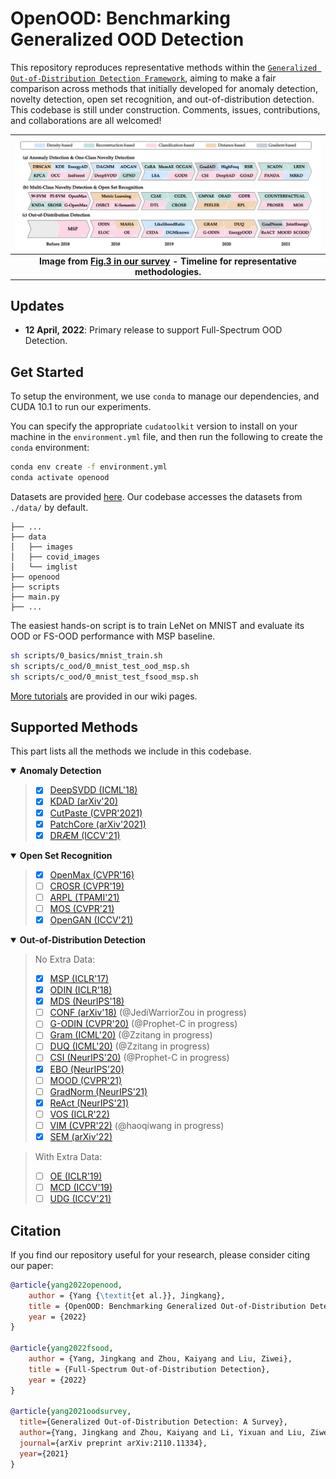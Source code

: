 # OpenOOD: Benchmarking Generalized OOD Detection

This repository reproduces representative methods within the [`Generalized Out-of-Distribution Detection Framework`](https://arxiv.org/abs/2110.11334),
aiming to make a fair comparison across methods that initially developed for anomaly detection, novelty detection, open set recognition, and out-of-distribution detection.
This codebase is still under construction.
Comments, issues, contributions, and collaborations are all welcomed!

| ![timeline.jpg](assets/timeline.jpg) |
|:--:|
| <b>Image from [Fig.3 in our survey](https://arxiv.org/abs/2110.11334) - Timeline for representative methodologies.</b>|


## Updates
- **12 April, 2022**: Primary release to support Full-Spectrum OOD Detection.

## Get Started


To setup the environment, we use `conda` to manage our dependencies, and CUDA 10.1 to run our experiments.

You can specify the appropriate `cudatoolkit` version to install on your machine in the `environment.yml` file, and then run the following to create the `conda` environment:
```bash
conda env create -f environment.yml
conda activate openood
```

Datasets are provided [here](https://entuedu-my.sharepoint.com/:f:/g/personal/jingkang001_e_ntu_edu_sg/Eso7IDKUKQ9AoY7hm9IU2gIBMWNnWGCYPwClpH0TASRLmg?e=iEYhXO).
Our codebase accesses the datasets from `./data/` by default.
```
├── ...
├── data
│   ├── images
│   ├── covid_images
│   └── imglist
├── openood
├── scripts
├── main.py
├── ...
```

The easiest hands-on script is to train LeNet on MNIST and evaluate its OOD or FS-OOD performance with MSP baseline.
```bash
sh scripts/0_basics/mnist_train.sh
sh scripts/c_ood/0_mnist_test_ood_msp.sh
sh scripts/c_ood/0_mnist_test_fsood_msp.sh
```


[More tutorials](https://github.com/Jingkang50/OpenOOD/wiki/Get-Started) are provided in our wiki pages.

## Supported Methods
This part lists all the methods we include in this codebase.


<details open>
<summary><b>Anomaly Detection</b></summary>

> - [x] [DeepSVDD (ICML'18)](https://github.com/lukasruff/Deep-SVDD-PyTorch)
> - [x] [KDAD (arXiv'20)]()
> - [x] [CutPaste (CVPR'2021)]()
> - [x] [PatchCore (arXiv'2021)]()
> - [x] [DRÆM (ICCV'21)]()
</details>


<details open>
<summary><b>Open Set Recognition</b></summary>

> - [x] [OpenMax (CVPR'16)](https://github.com/13952522076/Open-Set-Recognition)
> - [ ] [CROSR (CVPR'19)](https://nae-lab.org/~rei/research/crosr/)
> - [ ] [ARPL (TPAMI'21)](https://github.com/iCGY96/ARPL)
> - [ ] [MOS (CVPR'21)](https://github.com/deeplearning-wisc/large_scale_ood)
> - [x] [OpenGAN (ICCV'21)](https://github.com/aimerykong/OpenGAN/tree/main/utils)
</details>


<details open>
<summary><b>Out-of-Distribution Detection</b></summary>

> No Extra Data:
> - [x] [MSP (ICLR'17)]()
> - [x] [ODIN (ICLR'18)]()
> - [x] [MDS (NeurIPS'18)]()
> - [ ] [CONF (arXiv'18)](https://github.com/uoguelph-mlrg/confidence_estimation) (@JediWarriorZou in progress)
> - [ ] [G-ODIN (CVPR'20)](https://github.com/guyera/Generalized-ODIN-Implementation) (@Prophet-C in progress)
> - [ ] [Gram (ICML'20)](https://github.com/VectorInstitute/gram-ood-detection) (@Zzitang in progress)
> - [ ] [DUQ (ICML'20)](https://github.com/y0ast/deterministic-uncertainty-quantification) (@Zzitang in progress)
> - [ ] [CSI (NeurIPS'20)](https://github.com/alinlab/CSI) (@Prophet-C in progress)
> - [x] [EBO (NeurIPS'20)](https://github.com/wetliu/energy_ood)
> - [ ] [MOOD (CVPR'21)](https://github.com/deeplearning-wisc/MOOD)
> - [ ] [GradNorm (NeurIPS'21)](https://github.com/deeplearning-wisc/gradnorm_ood)
> - [x] [ReAct (NeurIPS'21)](https://github.com/deeplearning-wisc/react)
> - [ ] [VOS (ICLR'22)](https://github.com/deeplearning-wisc/vos)
> - [ ] [VIM (CVPR'22)](https://ooddetection.github.io/) (@haoqiwang in progress)
> - [x] [SEM (arXiv'22)]()

> With Extra Data:
> - [ ] [OE (ICLR'19)]()
> - [ ] [MCD (ICCV'19)]()
> - [ ] [UDG (ICCV'21)]()
</details>

## Citation
If you find our repository useful for your research, please consider citing our paper:
```bibtex
@article{yang2022openood,
    author = {Yang {\textit{et al.}}, Jingkang},
    title = {OpenOOD: Benchmarking Generalized Out-of-Distribution Detection},
    year = {2022}
}

@article{yang2022fsood,
    author = {Yang, Jingkang and Zhou, Kaiyang and Liu, Ziwei},
    title = {Full-Spectrum Out-of-Distribution Detection},
    year = {2022}
}

@article{yang2021oodsurvey,
  title={Generalized Out-of-Distribution Detection: A Survey},
  author={Yang, Jingkang and Zhou, Kaiyang and Li, Yixuan and Liu, Ziwei},
  journal={arXiv preprint arXiv:2110.11334},
  year={2021}
}
```
